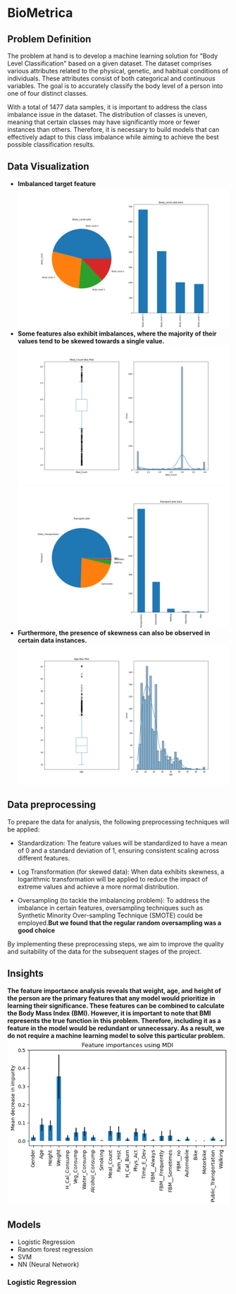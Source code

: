 # BioMetrica

## Problem Definition 
The problem at hand is to develop a machine learning solution for "Body Level Classification" based on a given dataset. The dataset comprises various attributes related to the physical, genetic, and habitual conditions of individuals. These attributes consist of both categorical and continuous variables. The goal is to accurately classify the body level of a person into one of four distinct classes.

With a total of 1477 data samples, it is important to address the class imbalance issue in the dataset. The distribution of classes is uneven, meaning that certain classes may have significantly more or fewer instances than others. Therefore, it is necessary to build models that can effectively adapt to this class imbalance while aiming to achieve the best possible classification results.


## Data Visualization 
- **Imbalanced target feature** 
  <img src="Images/Body_Level.png">
- **Some features also exhibit imbalances, where the majority of their values tend to be skewed towards a single value.**
    <br>
    <img src ='Images/Meal_Count.png' >
    <br>
    <img src ='Images/Transport.png' >
- **Furthermore, the presence of skewness can also be observed in certain data instances.**
    <br>
    <img src ='Images/Age.png' >
    
    
## Data preprocessing 

To prepare the data for analysis, the following preprocessing techniques will be applied:

- Standardization: The feature values will be standardized to have a mean of 0 and a standard deviation of 1, ensuring consistent scaling across different features.

- Log Transformation (for skewed data): When data exhibits skewness, a logarithmic transformation will be applied to reduce the impact of extreme values and achieve a more normal distribution.

- Oversampling (to tackle the imbalancing problem): To address the imbalance in certain features, oversampling techniques such as Synthetic Minority Over-sampling Technique (SMOTE) could be employed.**But we found that the regular random oversampling was a good choice** 

By implementing these preprocessing steps, we aim to improve the quality and suitability of the data for the subsequent stages of the project.

## Insights
**The feature importance analysis reveals that weight, age, and height of the person are the primary features that any model would prioritize in learning their significance. These features can be combined to calculate the Body Mass Index (BMI). However, it is important to note that BMI represents the true function in this problem. Therefore, including it as a feature in the model would be redundant or unnecessary. As a result, we do not require a machine learning model to solve this particular problem.**
<img src="Images/feature_Importance.png">

## Models
- Logistic Regression
- Random forest regression
- SVM
- NN (Neural Network)

### Logistic Regression

 



